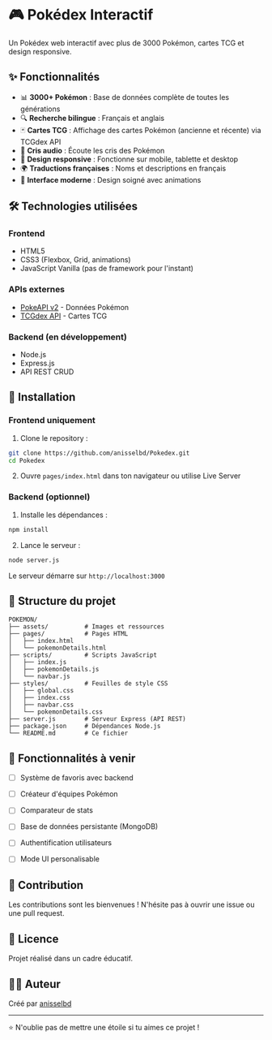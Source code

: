 # 🎮 Pokédex Interactif

Un Pokédex web interactif avec plus de 3000 Pokémon, cartes TCG et design responsive.

## ✨ Fonctionnalités

- 📊 **3000+ Pokémon** : Base de données complète de toutes les générations
- 🔍 **Recherche bilingue** : Français et anglais
- 🃏 **Cartes TCG** : Affichage des cartes Pokémon (ancienne et récente) via TCGdex API
- 🎵 **Cris audio** : Écoute les cris des Pokémon
- 📱 **Design responsive** : Fonctionne sur mobile, tablette et desktop
- 🌍 **Traductions françaises** : Noms et descriptions en français
- 🎨 **Interface moderne** : Design soigné avec animations

## 🛠️ Technologies utilisées

### Frontend
- HTML5
- CSS3 (Flexbox, Grid, animations)
- JavaScript Vanilla (pas de framework pour l'instant)

### APIs externes
- [PokeAPI v2](https://pokeapi.co/) - Données Pokémon
- [TCGdex API](https://tcgdex.dev/) - Cartes TCG

### Backend (en développement)
- Node.js
- Express.js
- API REST CRUD

## 🚀 Installation

### Frontend uniquement
1. Clone le repository :
```bash
git clone https://github.com/anisselbd/Pokedex.git
cd Pokedex
```

2. Ouvre `pages/index.html` dans ton navigateur ou utilise Live Server

### Backend (optionnel)
1. Installe les dépendances :
```bash
npm install
```

2. Lance le serveur :
```bash
node server.js
```

Le serveur démarre sur `http://localhost:3000`

## 📂 Structure du projet

```
POKEMON/
├── assets/          # Images et ressources
├── pages/           # Pages HTML
│   ├── index.html
│   └── pokemonDetails.html
├── scripts/         # Scripts JavaScript
│   ├── index.js
│   ├── pokemonDetails.js
│   └── navbar.js
├── styles/          # Feuilles de style CSS
│   ├── global.css
│   ├── index.css
│   ├── navbar.css
│   └── pokemonDetails.css
├── server.js        # Serveur Express (API REST)
├── package.json     # Dépendances Node.js
└── README.md        # Ce fichier
```

## 🎯 Fonctionnalités à venir

- [ ] Système de favoris avec backend
- [ ] Créateur d'équipes Pokémon
- [ ] Comparateur de stats
- [ ] Base de données persistante (MongoDB)
- [ ] Authentification utilisateurs
- [ ] Mode UI personalisable 


## 🤝 Contribution

Les contributions sont les bienvenues ! N'hésite pas à ouvrir une issue ou une pull request.

## 📝 Licence

Projet réalisé dans un cadre éducatif.

## 👨‍💻 Auteur

Créé par [anisselbd](https://github.com/anisselbd)

---

⭐ N'oublie pas de mettre une étoile si tu aimes ce projet !
